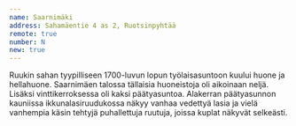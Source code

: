```yaml
---
name: Saarnimäki
address: Sahamäentie 4 as 2, Ruotsinpyhtää
remote: true
number: N
new: true
---
```

Ruukin sahan tyypilliseen 1700-luvun lopun työlaisasuntoon kuului huone ja hellahuone. Saarnimäen talossa tällaisia 
huoneistoja oli aikoinaan neljä. Lisäksi vinttikerroksessa oli kaksi päätyasuntoa. Alakerran päätyasunnon kauniissa 
ikkunalasiruudukossa näkyy vanhaa vedettyä lasia ja vielä vanhempia käsin tehtyjä puhallettuja ruutuja, joissa kuplat 
näkyvät selkeästi.